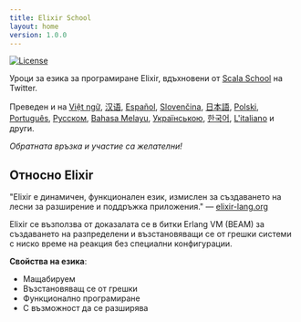 ```yaml
---
title: Elixir School
layout: home
version: 1.0.0
---
```


[![License](//img.shields.io/badge/license-MIT-brightgreen.svg)](http://opensource.org/licenses/MIT)

Уроци за езика за програмиране Elixir, вдъхновени от [Scala School](http://twitter.github.io/scala_school/) на Twitter.

Преведен и на [Việt ngữ][vi], [汉语][cn], [Español][es], [Slovenčina][sk], [日本語][ja], [Polski][pl], [Português][pt], [Русском][ru], [Bahasa Melayu][ms], [Українською][uk], [한국어][ko], [L'italiano][it] и други.

  [cn]: /cn/
  [es]: /es/
  [it]: /it/
  [ja]: /ja/
  [ko]: /ko/
  [pl]: /pl/
  [pt]: /pt/
  [ru]: /ru/
  [sk]: /sk/
  [vi]: /vi/
  [ms]: /ms/
  [uk]: /uk/

_Обратната връзка и участие са желателни!_

## Относно Elixir

"Elixir е динамичен, функционален език, измислен за създаването на лесни за разширение и поддръжка приложения." — [elixir-lang.org](http://elixir-lang.org/)

Elixir се възползва от доказалата се в битки Erlang VM (BEAM) за създаването на разпределени и възстановяващи се от грешки системи с ниско време на реакция без специални конфигурации.

__Свойства на езика__:

+ Мащабируем
+ Възстановяващ се от грешки
+ Функционално програмиране
+ С възможност да се разширява
